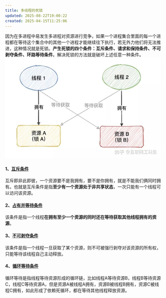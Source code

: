 ```yaml
---
title: 多线程的死锁
updated: 2025-08-22T19:00:22
created: 2025-04-15T11:25:06
---
```


因为在多进程中易发生多进程对资源进行竞争，如果一个进程集合里面的每一个进程都在等待这个集合中的其他一个进程才能继续往下执行，若无外力他们将无法推进，这种情况就是死锁。**产生死锁的四个条件：互斥条件、请求和保持条件、不可剥夺条件、环路等待条件**。解决死锁的方法就是破坏上述任意一种条件。
![image1](../../../resources/5fa04206ab3d4320a8c5ef42dc03a307.jpg)
#### 1、[互斥条件](https://zhida.zhihu.com/search?content_id=252013685&content_type=Article&match_order=1&q=%E4%BA%92%E6%96%A5%E6%9D%A1%E4%BB%B6&zhida_source=entity)
互斥即非此即彼，一个资源要不是我拥有，要不是你拥有，就是不能我们俩同时拥有。也就是互斥条件是指**至少有一个资源处于非共享状态**，一次只能有一个线程可以访问该资源。

#### 2、[占有并等待条件](https://zhida.zhihu.com/search?content_id=252013685&content_type=Article&match_order=1&q=%E5%8D%A0%E6%9C%89%E5%B9%B6%E7%AD%89%E5%BE%85%E6%9D%A1%E4%BB%B6&zhida_source=entity)
该条件是指一个线程**在拥有至少一个资源的同时还在等待获取其他线程拥有的资源**。

#### 3、[不可剥夺条件](https://zhida.zhihu.com/search?content_id=252013685&content_type=Article&match_order=1&q=%E4%B8%8D%E5%8F%AF%E5%89%A5%E5%A4%BA%E6%9D%A1%E4%BB%B6&zhida_source=entity)
该条件是指一个线程一旦获取了某个资源，则不可被强行剥夺对该资源的所有权，只能等待该线程自己主动释放。
#### 4、[循环等待条件](https://zhida.zhihu.com/search?content_id=252013685&content_type=Article&match_order=1&q=%E5%BE%AA%E7%8E%AF%E7%AD%89%E5%BE%85%E6%9D%A1%E4%BB%B6&zhida_source=entity)
循环等待是指线程等待资源形成的循环链，比如线程A等待资源B，线程B等待资源C，线程C等待资源A，但是资源A被线程A拥有，资源B被线程B拥有，资源C被线程C拥有，如此形成了依赖死循环，都在等待其他线程释放资源。


